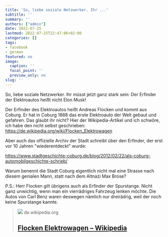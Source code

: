 ```yaml
---
title: 'So, liebe soziale Netzwerker. Ihr ...'
subtitle: ''
summary: ''
authors: ["admin"]
date: 2022-07-25
lastmod: 2022-07-25T22:47:06+02:00
categories: []
tags:
- facebook
- german
featured: no
image:
  caption: ''
  focal_point: ''
  preview_only: no
slug: ''
---
```

So, liebe soziale Netzwerker. Ihr müsst jetzt ganz stark sein: Der Erfinder der Elektroautos heißt nicht Elon Musk! 

Der Erfinder des Elektroautos heißt Andreas Flocken und kommt aus Coburg. Er hat in Coburg 1888 das erste Elektroauto der Welt gebaut und gefahren. Das glaubt ihr nicht? Hier der Wikipedia-Artikel und ich schwöre, ich habe den nicht selbst geschrieben: 
https://de.wikipedia.org/wiki/Flocken_Elektrowagen

Aber auch das offizielle Archiv der Stadt schreibt über den Erfinder, der erst vor 10 Jahren "wiederentdeckt" wurde:

https://www.stadtgeschichte-coburg.de/blog/2012/02/22/als-coburg-automobilgeschichte-schrieb/

Warum benennt die Stadt Coburg eigentlich nicht mal eine Strasse nach diesem genialen Mann, statt nach dem Altnazi Max Brose?

P.S.: Herr Flocken gilt übrigens auch als Erfinder der Spurstange. Nicht ganz unwichtig, wenn man ein vierrädriges Fahrzeug lenken möchte. Die Autos von Carl Benz waren deswegen nämlich nur dreirädrig, weil der noch keine Spurstange kannte.
> [![](https://upload.wikimedia.org/wikipedia/commons/thumb/8/8c/1888_Flocken_Elektrowagen.jpg/1200px-1888_Flocken_Elektrowagen.jpg)](https://de.wikipedia.org/wiki/Flocken_Elektrowagen)
> de.wikipedia.org
> ## [Flocken Elektrowagen – Wikipedia](https://de.wikipedia.org/wiki/Flocken_Elektrowagen)
>



